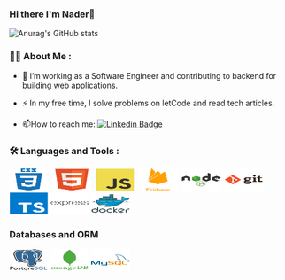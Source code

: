 ### Hi there I'm Nader👋

![Anurag's GitHub stats](https://github-readme-stats.vercel.app/api?username=NADERLKARAM&theme=gruvbox&show_icons=true)

### :woman_technologist: About Me :
- :telescope: I’m working as a Software Engineer and contributing to backend for building web applications.

- :zap: In my free time, I solve problems on letCode and read tech articles.

- :mailbox:How to reach me: [![Linkedin Badge](https://img.shields.io/badge/-kakbar-blue?style=flat&logo=Linkedin&logoColor=white)](https://www.linkedin.com/in/nader-kamal-4421b921a/)

### :hammer_and_wrench: Languages and Tools :

<div>
  <img src="https://github.com/devicons/devicon/blob/master/icons/css3/css3-plain-wordmark.svg"  title="CSS3" alt="CSS" width="70" height="40"/>&nbsp;
  <img src="https://github.com/devicons/devicon/blob/master/icons/html5/html5-original.svg" title="HTML5" alt="HTML" width="70" height="40"/>&nbsp;
  <img src="https://github.com/devicons/devicon/blob/master/icons/javascript/javascript-original.svg" title="JavaScript" alt="JavaScript" width="70" height="40"/>&nbsp;
  <img src="https://github.com/devicons/devicon/blob/master/icons/firebase/firebase-plain-wordmark.svg" title="Firebase" alt="Firebase" width="70" height="40"/>&nbsp;
  <img src="https://github.com/devicons/devicon/blob/master/icons/nodejs/nodejs-original-wordmark.svg" title="NodeJS" alt="NodeJS" width="70" height="40"/>&nbsp;
  <img src="https://github.com/devicons/devicon/blob/master/icons/git/git-original-wordmark.svg" title="Git" **alt="Git" width="70" height="40"/>
<img src="https://github.com/devicons/devicon/blob/master/icons/typescript/typescript-plain.svg" title="Git" **alt="Git" width="70" height="40"/>
 <img src="https://github.com/devicons/devicon/blob/master/icons/express/express-original-wordmark.svg" title="Git" **alt="Git" width="70" height="40"/>
   <img src="https://github.com/devicons/devicon/blob/master/icons/docker/docker-original-wordmark.svg" title="Git" **alt="Git" width="70" height="40"/>
</div>

### Databases and ORM
<div>
 <img src="https://github.com/devicons/devicon/blob/master/icons/postgresql/postgresql-original-wordmark.svg" title="Git" **alt="Git" width="70" height="40"/>
 <img src="https://github.com/devicons/devicon/blob/master/icons/mongodb/mongodb-plain-wordmark.svg" title="Git" **alt="Git" width="70" height="40"/>
   <img src="https://github.com/devicons/devicon/blob/master/icons/mysql/mysql-original-wordmark.svg" title="MySQL"  alt="MySQL" width="70" height="40"/>&nbsp;
  
  </div>




